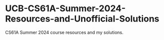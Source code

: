 # UCB-CS61A-Summer-2024-Resources-and-Unofficial-Solutions
CS61A Summer 2024 course resources and my solutions.
